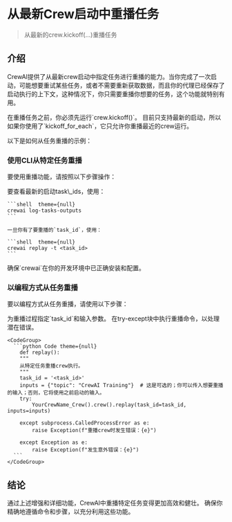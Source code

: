 # 从最新Crew启动中重播任务

> 从最新的crew.kickoff(...)重播任务

## 介绍

CrewAI提供了从最新crew启动中指定任务进行重播的能力。当你完成了一次启动，可能想要重试某些任务，或者不需要重新获取数据，而且你的代理已经保存了启动执行的上下文，这种情况下，你只需要重播你想要的任务，这个功能就特别有用。

<Note>
  在重播任务之前，你必须先运行`crew.kickoff()`。
  目前只支持最新的启动，所以如果你使用了`kickoff_for_each`，它只允许你重播最近的crew运行。
</Note>

以下是如何从任务重播的示例：

### 使用CLI从特定任务重播

要使用重播功能，请按照以下步骤操作：

<Steps>
  <Step title="打开你的终端或命令提示符。" />

  <Step title="导航到你的CrewAI项目所在的目录。" />

  <Step title="运行以下命令：">
    要查看最新的启动task\_ids，使用：

    ```shell  theme={null}
    crewai log-tasks-outputs
    ```

    一旦你有了要重播的`task_id`，使用：

    ```shell  theme={null}
    crewai replay -t <task_id>
    ```
  </Step>
</Steps>

<Note>
  确保`crewai`在你的开发环境中已正确安装和配置。
</Note>

### 以编程方式从任务重播

要以编程方式从任务重播，请使用以下步骤：

<Steps>
  <Step title="为重播过程指定`task_id`和输入参数。">
    为重播过程指定`task_id`和输入参数。
  </Step>

  <Step title="在try-except块中执行重播命令，以处理潜在错误。">
    在try-except块中执行重播命令，以处理潜在错误。

    <CodeGroup>
      ```python Code theme={null}
        def replay():
        """
        从特定任务重播crew执行。
        """
        task_id = '<task_id>'
        inputs = {"topic": "CrewAI Training"}  # 这是可选的；你可以传入想要重播的输入；否则，它将使用之前启动的输入。
        try:
            YourCrewName_Crew().crew().replay(task_id=task_id, inputs=inputs)

        except subprocess.CalledProcessError as e:
            raise Exception(f"重播crew时发生错误：{e}")

        except Exception as e:
            raise Exception(f"发生意外错误：{e}")
      ```
    </CodeGroup>
  </Step>
</Steps>

## 结论

通过上述增强和详细功能，CrewAI中重播特定任务变得更加高效和健壮。
确保你精确地遵循命令和步骤，以充分利用这些功能。